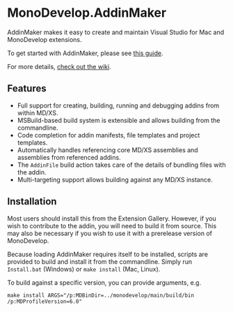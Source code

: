 # MonoDevelop.AddinMaker

AddinMaker makes it easy to create and maintain Visual Studio for Mac and MonoDevelop extensions.

To get started with AddinMaker, please see [this guide](https://aka.ms/vs/mac/extend).

For more details, [check out the wiki](https://github.com/mhutch/MonoDevelop.AddinMaker/wiki).

## Features

* Full support for creating, building, running and debugging addins from within MD/XS.
* MSBuild-based build system is extensible and allows building from the commandline.
* Code completion for addin manifests, file templates and project templates.
* Automatically handles referencing core MD/XS assemblies and assemblies from referenced addins.
* The `AddinFile` build action takes care of the details of bundling files with the addin.
* Multi-targeting support allows building against any MD/XS instance.

## Installation

Most users should install this from the Extension Gallery. However, if you wish to contribute to the addin, you will need to build it from source. This may also be necessary if you wish to use it with a prerelease version of MonoDevelop.

Because loading AddinMaker requires itself to be installed, scripts are provided to build and install it from the commandline. Simply run `Install.bat` (Windows) or `make install` (Mac, Linux).

To build against a specific version, you can provide arguments, e.g.

    make install ARGS="/p:MDBinDir=../monodevelop/main/build/bin /p:MDProfileVersion=6.0"
